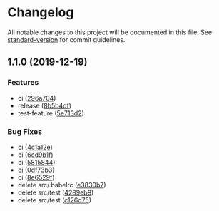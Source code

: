 # Changelog

All notable changes to this project will be documented in this file. See [standard-version](https://github.com/conventional-changelog/standard-version) for commit guidelines.

## 1.1.0 (2019-12-19)


### Features

* ci ([296a704](https://github.com/yeojongki/cn-parse-address/commit/296a704818c954daffe58800a6f3312f49ad181e))
* release ([8b5b4df](https://github.com/yeojongki/cn-parse-address/commit/8b5b4df9ac7088d2e81b704619d855b21bcb42d5))
* test-feature ([5e713d2](https://github.com/yeojongki/cn-parse-address/commit/5e713d21841cdc91f632ec70ca007b916b71c10f))


### Bug Fixes

* ci ([4c1a12e](https://github.com/yeojongki/cn-parse-address/commit/4c1a12e926b15e794df0026755c2d0b018f4214d))
* ci ([6cd9b1f](https://github.com/yeojongki/cn-parse-address/commit/6cd9b1f4220e825ece78d050f7c5ba8ace90870e))
* ci ([5815844](https://github.com/yeojongki/cn-parse-address/commit/581584419b92d9200654543289df80571aeb6a49))
* ci ([0df73b3](https://github.com/yeojongki/cn-parse-address/commit/0df73b36b23d3fa688c391dfdb6bb90f43a63073))
* ci ([8e6529f](https://github.com/yeojongki/cn-parse-address/commit/8e6529f65f0da4db311cd66394f34ebe04cbac21))
* delete src/.babelrc ([e3830b7](https://github.com/yeojongki/cn-parse-address/commit/e3830b7010d4f81c40c0f447886be5381c26cd07))
* delete src/test ([4289eb9](https://github.com/yeojongki/cn-parse-address/commit/4289eb91f217b8cc2915498adfcac0f1e579d298))
* delete src/test ([c126d75](https://github.com/yeojongki/cn-parse-address/commit/c126d75deeaf460da732af70479ae52fc9e9c21e))
